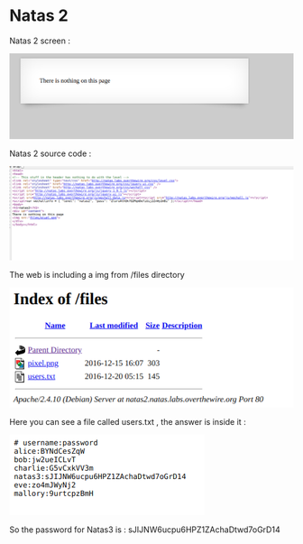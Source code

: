 # Natas 2

Natas 2 screen :

<img src="imgs/natas2.png" alt="Natas2 screen">


Natas 2 source code :


<img src="imgs/url_natas2.png" alt="url Natas2">


The web is including a img from /files directory

<img src="imgs/natas2_files.png" alt="natas2_files">

Here you can see a file called users.txt , the answer is inside it :

<img src="imgs/natas2_users.png " alt="natas2 users">

So the password for Natas3 is : sJIJNW6ucpu6HPZ1ZAchaDtwd7oGrD14